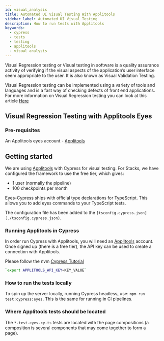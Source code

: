 ```yaml
---
id: visual_analysis
title: Automated UI Visual Testing With Applitools
sidebar_label: Automated UI Visual Testing
description: How to run tests with Applitools
keywords:
  - cypress
  - tests
  - testing
  - applitools
  - visual analysis
---
```

Visual Regression testing or Visual testing in software is a quality assurance activity of verifying if the visual aspects of the application’s user interface seem appropriate to the user. It is also known as Visual Validation Testing.

Visual Regression testing can be implemented using a variety of tools and languages and is a fast way of checking defects of front end applications. For more information on Visual Regression testing you can look at this article [Here](https://www.softwaretestinghelp.com/visual-validation-testing/)

## Visual Regression Testing with Applitools Eyes

### Pre-requisites

An Applitools eyes account - [Applitools](https://applitools.com/)

## Getting started

We are using [Applitools](https://applitools.com/) with Cypress for visual testing. For Stacks, we have configured the framework to use the free tier, which gives:

- 1 user (normally the pipeline)
- 100 checkpoints per month

Eyes-Cypress ships with official type declarations for TypeScript. This allows you to add eyes commands to your TypeScript tests.

The configuration file has been added to the `[tsconfig.cypress.json](./tsconfig.cypress.json)`.

### Running Applitools in Cypress

In order run Cypress with Applitools, you will need an [Applitools](https://applitools.com/) account. Once signed up (there is a free tier), the API key can be used to create a connection with Applitools.

Please follow the nvm [Cypress Tutorial](https://applitools.com/tutorials/cypress.html)

 ```bash
`export APPLITOOLS_API_KEY=KEY_VALUE`
 ```

### How to run the tests locally

To spin up the server locally, running Cypress headless, use:
`npm run test:cypress:eyes`. This is the same for running in CI pipelines.

### Where Applitools tests should be located

The `*.test.eyes.cy.ts` tests are located with the page compositions (a composition is several components that may come together to form a page).
